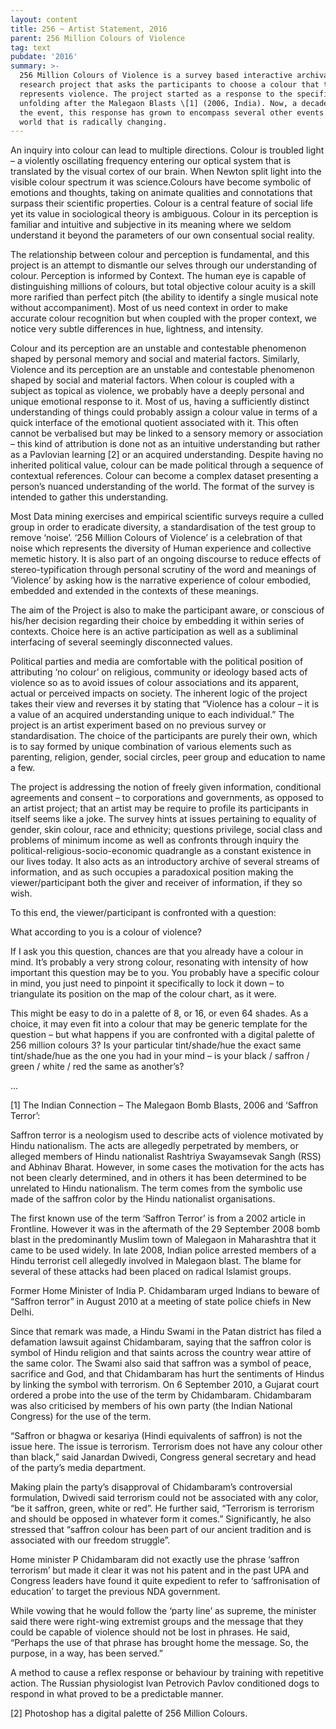 ```yaml
---
layout: content
title: 256 ~ Artist Statement, 2016
parent: 256 Million Colours of Violence
tag: text
pubdate: '2016'
summary: >-
  256 Million Colours of Violence is a survey based interactive archival
  research project that asks the participants to choose a colour that to them
  represents violence. The project started as a response to the specific events
  unfolding after the Malegaon Blasts \[1] (2006, India). Now, a decade after
  the event, this response has grown to encompass several other events in a
  world that is radically changing.
---
```

An inquiry into colour can lead to multiple directions. Colour is troubled light – a violently oscillating frequency entering our optical system that is translated by the visual cortex of our brain. When Newton split light into the visible colour spectrum it was science.Colours have become symbolic of emotions and thoughts, taking on animate qualities and connotations that surpass their scientific properties. Colour is a central feature of social life yet its value in sociological theory is ambiguous. Colour in its perception is familiar and intuitive and subjective in its meaning where we seldom understand it beyond the parameters of our own consentual social reality.

The relationship between colour and perception is fundamental, and this project is an attempt to dismantle our selves through our understanding of colour. Perception is informed by Context. The human eye is capable of distinguishing millions of colours, but total objective colour acuity is a skill more rarified than perfect pitch (the ability to identify a single musical note without accompaniment). Most of us need context in order to make accurate colour recognition but when coupled with the proper context, we notice very subtle differences in hue, lightness, and intensity.

Colour and its perception are an unstable and contestable phenomenon shaped by personal memory and social and material factors. Similarly, Violence and its perception are an unstable and contestable phenomenon shaped by social and material factors. When colour is coupled with a subject as topical as violence, we probably have a deeply personal and unique emotional response to it. Most of us, having a sufficiently distinct understanding of things could probably assign a colour value in terms of a quick interface of the emotional quotient associated with it. This often cannot be verbalised but may be linked to a sensory memory or association – this kind of attribution is done not as an intuitive understanding but rather as a Pavlovian learning \[2] or an acquired understanding. Despite having no inherited political value, colour can be made political through a sequence of contextual references. Colour can become a complex dataset presenting a person’s nuanced understanding of the world. The format of the survey is intended to gather this understanding.

Most Data mining exercises and empirical scientific surveys require a culled group in order to eradicate diversity, a standardisation of the test group to remove ‘noise’. ‘256 Million Colours of Violence’ is a celebration of that noise which represents the diversity of Human experience and collective memetic history. It is also part of an ongoing discourse to reduce effects of stereo-typification through personal scrutiny of the word and meanings of ‘Violence’ by asking how is the narrative experience of colour embodied, embedded and extended in the contexts of these meanings.

The aim of the Project is also to make the participant aware, or conscious of his/her decision regarding their choice by embedding it within series of contexts. Choice here is an active participation as well as a subliminal interfacing of several seemingly disconnected values.

Political parties and media are comfortable with the political position of attributing ‘no colour’ on religious, community or ideology based acts of violence so as to avoid issues of colour associations and its apparent, actual or perceived impacts on society. The inherent logic of the project takes their view and reverses it by stating that “Violence has a colour – it is a value of an acquired understanding unique to each individual.” The project is an artist experiment based on no previous survey or standardisation. The choice of the participants are purely their own, which is to say formed by unique combination of various elements such as parenting, religion, gender, social circles, peer group and education to name a few.

The project is addressing the notion of freely given information, conditional agreements and consent – to corporations and governments, as opposed to an artist project; that an artist may be require to profile its participants in itself seems like a joke. The survey hints at issues pertaining to equality of gender, skin colour, race and ethnicity; questions privilege, social class and problems of minimum income as well as confronts through inquiry the political-religious-socio-economic quadrangle as a constant existence in our lives today. It also acts as an introductory archive of several streams of information, and as such occupies a paradoxical position making the viewer/participant both the giver and receiver of information, if they so wish.

To this end, the viewer/participant is confronted with a question:

What according to you is a colour of violence?

If I ask you this question, chances are that you already have a colour in mind. It’s probably a very strong colour, resonating with intensity of how important this question may be to you. You probably have a specific colour in mind, you just need to pinpoint it specifically to lock it down – to triangulate its position on the map of the colour chart, as it were.

This might be easy to do in a palette of 8, or 16, or even 64 shades. As a choice, it may even fit into a colour that may be generic template for the question – but what happens if you are confronted with a digital palette of 256 million colours 3? Is your particular tint/shade/hue the exact same tint/shade/hue as the one you had in your mind – is your black / saffron / green / white / red the same as another’s?

...



\[1] The Indian Connection – The Malegaon Bomb Blasts, 2006 and ‘Saffron Terror’:

Saffron terror is a neologism used to describe acts of violence motivated by Hindu nationalism. The acts are allegedly perpetrated by members, or alleged members of Hindu nationalist Rashtriya Swayamsevak Sangh (RSS) and Abhinav Bharat. However, in some cases the motivation for the acts has not been clearly determined, and in others it has been determined to be unrelated to Hindu nationalism. The term comes from the symbolic use made of the saffron color by the Hindu nationalist organisations.

The first known use of the term ‘Saffron Terror’ is from a 2002 article in Frontline. However it was in the aftermath of the 29 September 2008 bomb blast in the predominantly Muslim town of Malegaon in Maharashtra that it came to be used widely. In late 2008, Indian police arrested members of a Hindu terrorist cell allegedly involved in Malegaon blast. The blame for several of these attacks had been placed on radical Islamist groups.

Former Home Minister of India P. Chidambaram urged Indians to beware of “Saffron terror” in August 2010 at a meeting of state police chiefs in New Delhi.

Since that remark was made, a Hindu Swami in the Patan district has filed a defamation lawsuit against Chidambaram, saying that the saffron color is symbol of Hindu religion and that saints across the country wear attire of the same color. The Swami also said that saffron was a symbol of peace, sacrifice and God, and that Chidambaram has hurt the sentiments of Hindus by linking the symbol with terrorism. On 6 September 2010, a Gujarat court ordered a probe into the use of the term by Chidambaram. Chidambaram was also criticised by members of his own party (the Indian National Congress) for the use of the term.

“Saffron or bhagwa or kesariya (Hindi equivalents of saffron) is not the issue here. The issue is terrorism. Terrorism does not have any colour other than black,” said Janardan Dwivedi, Congress general secretary and head of the party’s media department.

Making plain the party’s disapproval of Chidambaram’s controversial formulation, Dwivedi said terrorism could not be associated with any color, “be it saffron, green, white or red”. He further said, “Terrorism is terrorism and should be opposed in whatever form it comes.” Significantly, he also stressed that “saffron colour has been part of our ancient tradition and is associated with our freedom struggle”.

Home minister P Chidambaram did not exactly use the phrase ‘saffron terrorism’ but made it clear it was not his patent and in the past UPA and Congress leaders have found it quite expedient to refer to ‘saffronisation of education’ to target the previous NDA government.

While vowing that he would follow the ‘party line’ as supreme, the minister said there were right-wing extremist groups and the message that they could be capable of violence should not be lost in phrases. He said, “Perhaps the use of that phrase has brought home the message. So, the purpose, in a way, has been served.”

A method to cause a reflex response or behaviour by training with repetitive action. The Russian physiologist Ivan Petrovich Pavlov conditioned dogs to respond in what proved to be a predictable manner.

\[2] Photoshop has a digital palette of 256 Million Colours.
